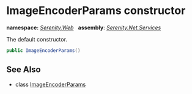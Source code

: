 # ImageEncoderParams constructor
**namespace:** *[Serenity.Web](../../README.md#serenity.web-namespace)*   **assembly**: *[Serenity.Net.Services](../../README.md)*

The default constructor.

```csharp
public ImageEncoderParams()
```

## See Also

* class [ImageEncoderParams](../ImageEncoderParams.md)